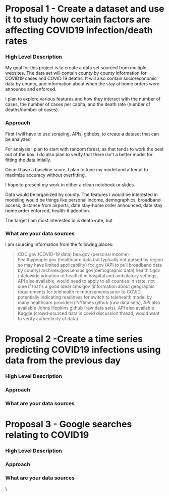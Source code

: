 # Proposal 1 - Create a dataset and use it to study how certain factors are affecting COVID19 infection/death rates

### High Level Description

My goal for this project is to create a data set sourced from multiple websites. The data set will contain county by county information for COVID19 cases and COVID 19 deaths. It will also contain socio/economic data by county, and information about when the stay at home orders were announce and enforced. 

I plan to explore various features and how they interact with the number of cases, the number of cases per capita, and the death rate (number of deaths/number of cases). 


### Approach

First I will have to use scraping, APIs, githubs, to create a dataset that can be analyzed

For analysis I plan to start with random forest, as that tends to work the best out of the box. I do also plan to verify that there isn't a better model for fitting the data intially. 

Once I have a baseline score, I plan to tune my model and attempt to maximize accuracy without overfitting. 

I hope to present my work in either a clean notebook or slides. 

Data would be organized by county. The features I would be interested in modeling would be things like personal income, demographics, broadband access,  distance from airports, date stay-home order announced, date stay home order enforced, health-it adoption.


The target I am most interested in is death-rate, but 

### What are your data sources

I am sourcing information from the following places: 

> CDC.gov (COVID-19 data)
> bea.gov (personal income)
> healthypeople.gov (healthcare data but typically not parsed by region so may have limited applicability)
> fcc.gov (API to pull broadband data by county)
> archives.gov/census.gov(demographic data)
> healthit.gov (statewide adoption of health it in hospital and ambulatory settings, API also available, would need to apply to all counties in state, not sure if that's a good idea)
> cms.gov (information about geographic requirements for telehealth reimbursements prior to COVID, potentially indicating readiness for switch to telehealth model by many healthcare providers)
> NYtimes github (raw data sets), API also available
> Johns Hopkins github (raw data sets), API also available
> Kaggle (crowd-sourced data in covid discussion thread, would want to verify authenticity of data)




# Proposal 2 -Create a time series predicting COVID19 infections using data from the previous day

### High Level Description


### Approach


### What are your data sources



# Proposal 3 - Google searches relating to COVID19 


### High Level Description


### Approach



### What are your data sources

\
